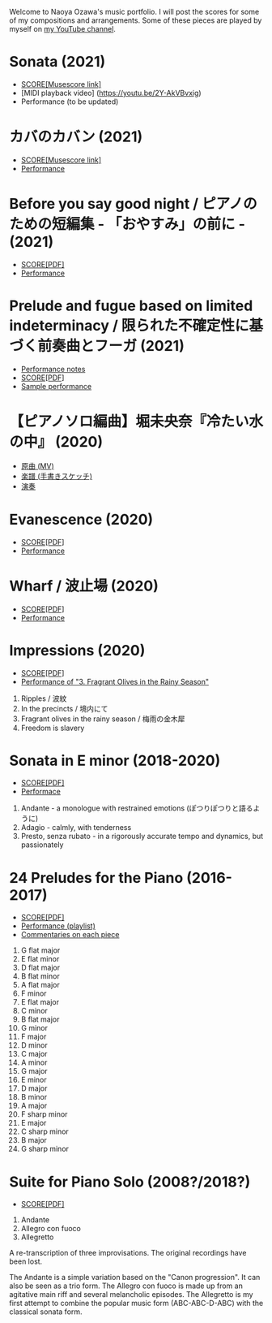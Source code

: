 Welcome to Naoya Ozawa's music portfolio. I will post the scores for some of my compositions and arrangements. Some of these pieces are played by myself on [my YouTube channel](https://www.youtube.com/channel/UCxHl0Jc2CnznF_XmHYugdZw).

# Sonata (2021)
* [SCORE[Musescore link]](https://musescore.com/user/19143/scores/7318076)
* [MIDI playback video] (https://youtu.be/2Y-AkVBvxig)
* Performance (to be updated)

# カバのカバン (2021)
* [SCORE[Musescore link]](https://musescore.com/user/19143/scores/6995117)
* [Performance](https://youtu.be/w9CavZ49w_g)

# Before you say good night / ピアノのための短編集 - 「おやすみ」の前に - (2021)
* [SCORE[PDF]](https://github.com/civickomachi/goodnight/blob/main/before_you_say_goodnight.pdf)
* [Performance](https://www.youtube.com/watch?v=M7yG7mrM4VM)

# Prelude and fugue based on limited indeterminacy / 限られた不確定性に基づく前奏曲とフーガ (2021)
* [Performance notes](https://github.com/civickomachi/prelude_and_fugue/blob/main/buildfiles/notes.pdf)
* [SCORE[PDF]](https://github.com/civickomachi/prelude_and_fugue/blob/main/buildfiles/prelude_and_fugue.pdf)
* [Sample performance](https://youtu.be/weyoxwEyKOU)

# 【ピアノソロ編曲】堀未央奈『冷たい水の中』 (2020)
* [原曲 (MV)](https://www.youtube.com/watch?v=kj8kpQhiZpM&t=0s)
* [楽譜 (手書きスケッチ)](https://github.com/civickomachi/transcriptions/blob/master/tsumetaimizunonaka/tsumetai_mizuno_naka_sketch.pdf)
* [演奏](https://www.youtube.com/watch?v=LDxhaCEAcbo)

# Evanescence (2020)

* [SCORE[PDF]](https://github.com/civickomachi/evanescence/blob/main/buildfiles/evanescence.pdf)
* [Performance](https://www.youtube.com/watch?v=46ti-PuRdCA)

# Wharf / 波止場 (2020)

* [SCORE[PDF]](https://github.com/civickomachi/wharf/blob/master/buildfiles/wharf.pdf)
* [Performance](https://www.youtube.com/watch?v=kAhh0zNdnE0)

# Impressions (2020)

* [SCORE[PDF]](https://github.com/civickomachi/Impressions_for_the_Piano/blob/master/buildfiles/Impressions_for_the_Piano.pdf)
* [Performance of "3. Fragrant Olives in the Rainy Season"](https://www.youtube.com/watch?v=QxDLOp_xuAc)

1. Ripples / 波紋
1. In the precincts / 境内にて
1. Fragrant olives in the rainy season / 梅雨の金木犀
1. Freedom is slavery

# Sonata in E minor (2018-2020)

* [SCORE[PDF]](https://github.com/civickomachi/Sonata_in_E_minor/blob/master/buildfiles/Sonata_in_E_minor.pdf)
* [Performace](https://www.youtube.com/watch?v=WDQQBgGIge4)

1. Andante - a monologue with restrained emotions (ぽつりぽつりと語るように)
1. Adagio - calmly, with tenderness
1. Presto, senza rubato - in a rigorously accurate tempo and dynamics, but passionately

# 24 Preludes for the Piano (2016-2017)

* [SCORE[PDF]](https://github.com/civickomachi/24_Preludes/blob/master/buildfiles/24_Preludes.pdf)
* [Performance (playlist)](https://www.youtube.com/watch?v=E54zTHij7tw&list=PLpPCCM3Tua2RJf2IRnm7_Uf1xGX62E09b)
* [Commentaries on each piece](https://github.com/civickomachi/24_Preludes/blob/master/buildfiles/Pieces/Preface.tex)

1. G flat major
1. E flat minor
1. D flat major
1. B flat minor
1. A flat major
1. F minor
1. E flat major
1. C minor
1. B flat major
1. G minor
1. F major
1. D minor
1. C major
1. A minor
1. G major
1. E minor
1. D major
1. B minor
1. A major
1. F sharp minor
1. E major
1. C sharp minor
1. B major
1. G sharp minor

# Suite for Piano Solo (2008?/2018?)

* [SCORE[PDF]](https://github.com/civickomachi/Suite_for_Piano_Solo/blob/master/buildfiles/Suite_for_Piano_Solo.pdf)

1. Andante
1. Allegro con fuoco
1. Allegretto

A re-transcription of three improvisations. The original recordings have been lost.

The Andante is a simple variation based on the "Canon progression". It can also be seen as a trio form. The Allegro con fuoco is made up from an agitative main riff and several melancholic episodes. The Allegretto is my first attempt to combine the popular music form (ABC-ABC-D-ABC) with the classical sonata form.
